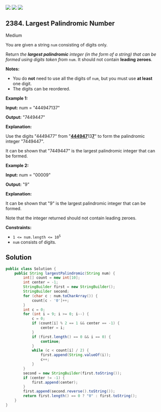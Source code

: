[![](https://img.shields.io/github/stars/javadev/LeetCode-in-Java?label=Stars&style=flat-square)](https://github.com/javadev/LeetCode-in-Java)
[![](https://img.shields.io/github/forks/javadev/LeetCode-in-Java?label=Fork%20me%20on%20GitHub%20&style=flat-square)](https://github.com/javadev/LeetCode-in-Java/fork)
[![](https://img.shields.io/badge/-LeetCode%20in%20Kotlin-blue?style=flat-square)](https://github.com/javadev/LeetCode-in-Kotlin)

## 2384\. Largest Palindromic Number

Medium

You are given a string `num` consisting of digits only.

Return _the **largest palindromic** integer (in the form of a string) that can be formed using digits taken from_ `num`. It should not contain **leading zeroes**.

**Notes:**

*   You do **not** need to use all the digits of `num`, but you must use **at least** one digit.
*   The digits can be reordered.

**Example 1:**

**Input:** num = "444947137"

**Output:** "7449447"

**Explanation:**

Use the digits "4449477" from "<ins>**44494**</ins><ins>**7**</ins>13<ins>**7**</ins>" to form the palindromic integer "7449447".

It can be shown that "7449447" is the largest palindromic integer that can be formed.

**Example 2:**

**Input:** num = "00009"

**Output:** "9"

**Explanation:**

It can be shown that "9" is the largest palindromic integer that can be formed.

Note that the integer returned should not contain leading zeroes.

**Constraints:**

*   <code>1 <= num.length <= 10<sup>5</sup></code>
*   `num` consists of digits.

## Solution

```java
public class Solution {
    public String largestPalindromic(String num) {
        int[] count = new int[10];
        int center = -1;
        StringBuilder first = new StringBuilder();
        StringBuilder second;
        for (char c : num.toCharArray()) {
            count[c - '0']++;
        }
        int c = 0;
        for (int i = 9; i >= 0; i--) {
            c = 0;
            if (count[i] % 2 == 1 && center == -1) {
                center = i;
            }
            if (first.length() == 0 && i == 0) {
                continue;
            }
            while (c < count[i] / 2) {
                first.append(String.valueOf(i));
                c++;
            }
        }
        second = new StringBuilder(first.toString());
        if (center != -1) {
            first.append(center);
        }
        first.append(second.reverse().toString());
        return first.length() == 0 ? "0" : first.toString();
    }
}
```